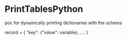 # PrintTablesPython

poc for dynamically printing dictionaries with the schema 

 record = {
            "key": {"value": variable},
           .... 
        }
